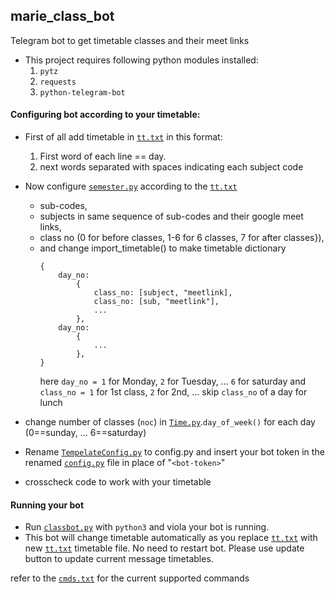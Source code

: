##     marie_class_bot
Telegram bot to get timetable classes and their meet links

* This project requires following python modules installed:
    1. `pytz`
    2. `requests`
    3. `python-telegram-bot`
    

####    Configuring bot according to your timetable:

- First of all add timetable in [`tt.txt`](tt.txt) in this format:
    1. First word of each line == day.
    2. next words separated with spaces indicating each subject code

- Now configure [`semester.py`](semester.py) according to the [`tt.txt`](tt.txt)
    * sub-codes, 
    * subjects in same sequence of sub-codes and their google meet links, 
    * class no (0 for before classes, 1-6 for 6 classes, 7 for after classes}), 
    * and change import_timetable() to make timetable dictionary 
        ```
        {   
            day_no:
                {
                    class_no: [subject, "meetlink], 
                    class_no: [sub, "meetlink"], 
                    ...
                }, 
            day_no:
                {
                    ... 
                },
        }
        ```
        here `day_no = 1` for Monday, `2` for Tuesday, ... `6` for saturday
        and `class_no = 1` for 1st class, `2` for 2nd, ... skip `class_no` of a day for lunch

- change number of classes (`noc`) in [`Time.py`](Time.py).`day_of_week()` for each day (0==sunday, ... 6==saturday)

- Rename [`TempelateConfig.py`](TempelateConfig.py) to config.py and insert your bot token in the renamed [`config.py`](TempelateConfig.py) file in place of "`<bot-token>`"

- crosscheck code to work with your timetable

#### Running your bot
- Run [`classbot.py`](classbot.py) with `python3` and viola your bot is running.
- This bot will change timetable automatically as you replace [`tt.txt`](tt.txt) with new [`tt.txt`](tt.txt) timetable file. No need to restart bot. Please use update button to update current message timetables.

refer to the [`cmds.txt`](cmds.txt) for the current supported commands
